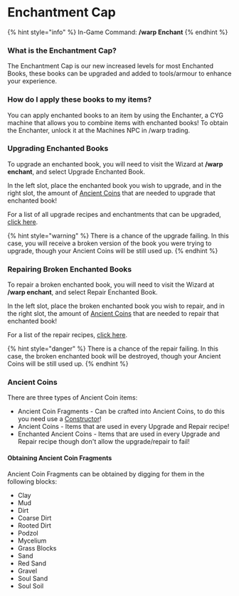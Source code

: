 # Enchantment Cap

{% hint style="info" %}
In-Game Command: **/warp Enchant**
{% endhint %}

### What is the Enchantment Cap?

The Enchantment Cap is our new increased levels for most Enchanted Books, these books can be upgraded and added to tools/armour to enhance your experience.

### How do I apply these books to my items?

You can apply enchanted books to an item by using the Enchanter, a CYG machine that allows you to combine items with enchanted books! To obtain the Enchanter, unlock it at the Machines NPC in /warp trading.

### Upgrading Enchanted Books

To upgrade an enchanted book, you will need to visit the Wizard at **/warp enchant**, and select Upgrade Enchanted Book.

In the left slot, place the enchanted book you wish to upgrade, and in the right slot, the amount of [Ancient Coins](./#ancient-coins) that are needed to upgrade that enchanted book!

For a list of all upgrade recipes and enchantments that can be upgraded, [click here](upgrader-recipes.md).

{% hint style="warning" %}
There is a chance of the upgrade failing. In this case, you will receive a broken version of the book you were trying to upgrade, though your Ancient Coins will be still used up.
{% endhint %}

### Repairing Broken Enchanted Books

To repair a broken enchanted book, you will need to visit the Wizard at **/warp enchant**, and select Repair Enchanted Book.

In the left slot, place the broken enchanted book you wish to repair, and in the right slot, the amount of [Ancient Coins](./#ancient-coins) that are needed to repair that enchanted book!

For a list of the repair recipes, [click here](broken-reference).

{% hint style="danger" %}
There is a chance of the repair failing. In this case, the broken enchanted book will be destroyed, though your Ancient Coins will be still used up.
{% endhint %}

### Ancient Coins <a href="#ancient-coins" id="ancient-coins"></a>

There are three types of Ancient Coin items:

* Ancient Coin Fragments - Can be crafted into Ancient Coins, to do this you need use a [Constructor](../craftyourgadgets.md)!
* Ancient Coins - Items that are used in every Upgrade and Repair recipe!
* Enchanted Ancient Coins - Items that are used in every Upgrade and Repair recipe though don't allow the upgrade/repair to fail!

#### Obtaining Ancient Coin Fragments

Ancient Coin Fragments can be obtained by digging for them in the following blocks:

* Clay
* Mud
* Dirt
* Coarse Dirt
* Rooted Dirt
* Podzol
* Mycelium
* Grass Blocks
* Sand
* Red Sand
* Gravel
* Soul Sand
* Soul Soil
